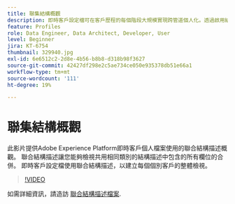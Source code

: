 ```yaml
---
title: 聯集結構概觀
description: 即時客戶設定檔可在客戶歷程的每個階段大規模實現跨管道個人化。透過啟用結構和對應的資料集，可以為即時客戶設定檔啟用批次或串流資料。
feature: Profiles
role: Data Engineer, Data Architect, Developer, User
level: Beginner
jira: KT-6754
thumbnail: 329940.jpg
exl-id: 6e6512c2-2d8e-4b56-b8b8-d318b98f3627
source-git-commit: 42427df298e2c5ae734ce050e935378db51e66a1
workflow-type: tm+mt
source-wordcount: '111'
ht-degree: 19%

---
```


# 聯集結構概觀

此影片提供Adobe Experience Platform即時客戶個人檔案使用的聯合結構描述概觀。 聯合結構描述讓您能夠檢視共用相同類別的結構描述中包含的所有欄位的合併。 即時客戶設定檔使用聯合結構描述，以建立每個個別客戶的整體檢視。

>[!VIDEO](https://video.tv.adobe.com/v/329940?quality=12&learn=on)

如需詳細資訊，請造訪 [聯合結構描述檔案](https://experienceleague.adobe.com/docs/experience-platform/profile/union-schemas/union-schema.html).

